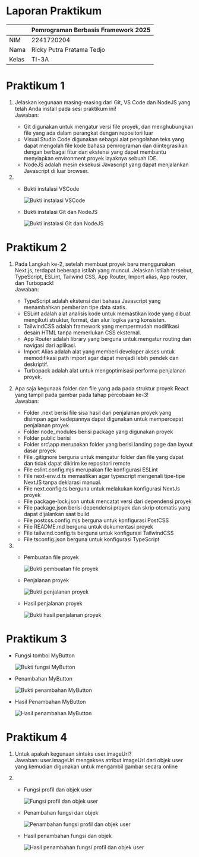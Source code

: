 Laporan Praktikum
===

| | Pemrograman Berbasis Framework 2025 |
| ------| ------|
| NIM  | 2241720204 |
| Nama | Ricky Putra Pratama Tedjo |
| Kelas| TI-3A |

# Praktikum 1
1. Jelaskan kegunaan masing-masing dari Git, VS Code dan NodeJS yang telah Anda install
pada sesi praktikum ini! \
Jawaban:  

    - Git digunakan untuk mengatur versi file proyek, dan menghubungkan file yang ada dalam perangkat dengan repositori luar
    - Visual Studio Code digunakan sebagai alat pengolahan teks yang dapat mengolah file kode bahasa pemrograman dan diintegrasikan dengan berbagai fitur dan ekstensi yang dapat membantu menyiapkan environment proyek layaknya sebuah IDE.
    - NodeJS adalah mesin eksekusi Javascript yang dapat menjalankan Javascript di luar browser.

2.
    - Bukti instalasi VSCode 

        ![Bukti instalasi VSCode](/report-assets/1-1.png)

    - Bukti instalasi Git dan NodeJS

        ![Bukti instalasi Git dan NodeJS](/report-assets/1-2.png)


# Praktikum 2
1.  Pada Langkah ke-2, setelah membuat proyek baru menggunakan Next.js, terdapat beberapa
istilah yang muncul. Jelaskan istilah tersebut, TypeScript, ESLint, Tailwind CSS, App
Router, Import alias, App router, dan Turbopack! \
Jawaban:

    - TypeScript adalah ekstensi dari bahasa Javascript yang menambahkan pemberian tipe data statis.
    - ESLint adalah alat analisis kode untuk memastikan kode yang dibuat mengikuti struktur, format, dan alur logika yang konsisten.
    - TailwindCSS adalah framework yang mempermudah modifikasi desain HTML tanpa memerlukan CSS eksternal.
    - App Router adalah library yang berguna untuk mengatur routing dan navigasi dari aplikasi.
    - Import Alias adalah alat yang memberi developer akses untuk memodifikasi path import agar dapat menjadi lebih pendek dan deskriptif.
    - Turbopack adalah alat untuk mengoptimisasi performa penjalanan proyek.

2.  Apa saja kegunaak folder dan file yang ada pada struktur proyek React yang tampil pada
gambar pada tahap percobaan ke-3! \
Jawaban:

    - Folder .next berisi file sisa hasil dari penjalanan proyek yang disimpan agar kedepannya dapat digunakan untuk mempercepat penjalanan proyek
    - Folder node_modules berisi package yang digunakan proyek
    - Folder public berisi 
    - Folder src\app merupakan folder yang berisi landing page dan layout dasar proyek
    - File .gitignore berguna untuk mengatur folder dan file yang dapat dan tidak dapat dikirim ke repositori remote
    - File eslint.config.mjs merupakan file konfigurasi ESLint
    - File next-env.d.ts memastikan agar typescript mengenali tipe-tipe NextJS tanpa deklarasi manual.
    - File next.config.ts berguna untuk melakukan konfigurasi NextJs proyek
    - File package-lock.json untuk mencatat versi dari dependensi proyek
    - File package.json berisi dependensi proyek dan skrip otomatis yang dapat dijalankan saat build
    - File postcss.config.mjs berguna untuk konfigurasi PostCSS
    - File README.md berguna untuk dokumentasi proyek
    - File tailwind.config.ts berguna untuk konfigurasi TailwindCSS
    - File tsconfig.json berguna untuk konfigurasi TypeScript

3.  - Pembuatan file proyek

        ![Bukti pembuatan file proyek](/report-assets/2-1.png)

    - Penjalanan proyek

        ![Bukti penjalanan proyek](/report-assets/2-2.png)

    - Hasil penjalanan proyek

        ![Bukti hasil penjalanan proyek](/report-assets/2-3.png)

# Praktikum 3

- Fungsi tombol MyButton

    ![Bukti fungsi MyButton](/report-assets/3-1.png)

- Penambahan MyButton

    ![Bukti penambahan MyButton](/report-assets/3-2.png)

- Hasil Penambahan MyButton

    ![Hasil penambahan MyButton](/report-assets/3-3.png)

# Praktikum 4
1. Untuk apakah kegunaan sintaks user.imageUrl? \
Jawaban: user.imageUrl mengakses atribut imageUrl dari objek user yang kemudian digunakan untuk mengambil gambar secara online

2.  - Fungsi profil dan objek user

        ![Fungsi profil dan objek user](/report-assets/4-1.png)

    - Penambahan fungsi dan objek

        ![Penambahan fungsi profil dan objek user](/report-assets/4-2.png)

    - Hasil penambahan fungsi dan objek

        ![Hasil penambahan fungsi profil dan objek user](/report-assets/4-3.png)